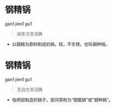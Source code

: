 # 钢精锅
gan1 jien1 gu1
> 如东方言词典
- 以钢精为原料制成的锅，轻，不生锈。也叫钢种锅。

# 钢精锅
gan1 jien1 gu1
> 东台方言词典
- 指用铝制造的锅子，民间常称为“钢甑锅”或“钢种锅”。
